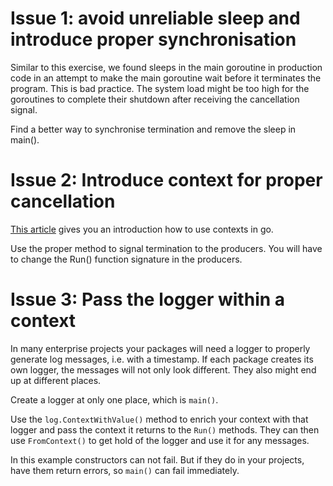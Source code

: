 # Issue 1: avoid unreliable sleep and introduce proper synchronisation

Similar to this exercise, we found sleeps in the main goroutine in production code in an attempt
to make the main goroutine wait before it terminates the program. This is bad practice.
The system load might be too high for the goroutines to complete their shutdown after receiving
the cancellation signal.

Find a better way to synchronise termination and remove the sleep in main().

# Issue 2: Introduce context for proper cancellation

[This article](https://www.digitalocean.com/community/tutorials/how-to-use-contexts-in-go) gives 
you an introduction how to use contexts in go.

Use the proper method to signal termination to the producers. You will have to change the Run() 
function signature in the producers.

# Issue 3: Pass the logger within a context

In many enterprise projects your packages will need a logger to properly generate log messages,
i.e. with a timestamp. If each package creates its own logger, the messages will not only look
different. They also might end up at different places.

Create a logger at only one place, which is `main()`.

Use the `log.ContextWithValue()` method to enrich your context with that logger and pass the
context it returns to the `Run()` methods. They can then use `FromContext()` to get hold of
the logger and use it for any messages.

In this example constructors can not fail. But if they do in your projects, have them return 
errors, so `main()` can fail immediately.